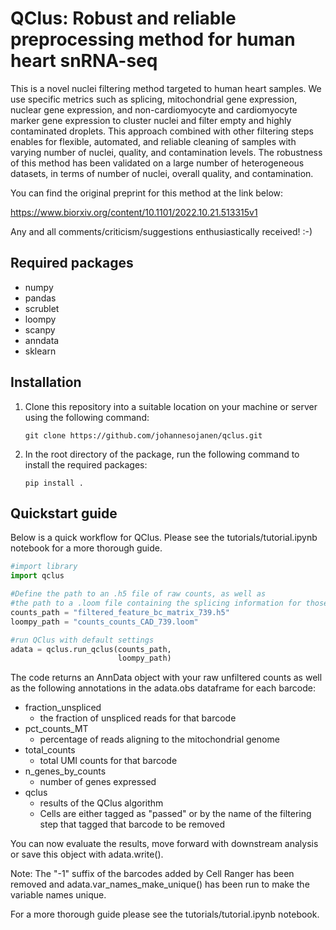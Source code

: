 # QClus: Robust and reliable preprocessing method for human heart snRNA-seq

This is a novel nuclei filtering method targeted to human heart samples. We use specific metrics such as splicing, mitochondrial gene expression, nuclear gene expression, and non-cardiomyocyte and cardiomyocyte marker gene expression to cluster nuclei and filter empty and highly contaminated droplets. This approach combined with other filtering steps enables for flexible, automated, and reliable cleaning of samples with varying number of nuclei, quality, and contamination levels. The robustness of this method has been validated on a large number of heterogeneous datasets, in terms of number of nuclei, overall quality, and contamination. 

You can find the original preprint for this method at the link below:

https://www.biorxiv.org/content/10.1101/2022.10.21.513315v1

Any and all comments/criticism/suggestions enthusiastically received! :-)

## Required packages

- numpy
- pandas
- scrublet    
- loompy
- scanpy
- anndata
- sklearn


## Installation

1. Clone this repository into a suitable location on your machine or server using the following command:

    ```git clone https://github.com/johannesojanen/qclus.git```
    
2. In the root directory of the package, run the following command to install the required packages:

    ```pip install .```

## Quickstart guide

Below is a quick workflow for QClus. Please see the tutorials/tutorial.ipynb notebook for a more thorough guide.


```python
#import library
import qclus

#Define the path to an .h5 file of raw counts, as well as 
#the path to a .loom file containing the splicing information for those same counts
counts_path = "filtered_feature_bc_matrix_739.h5"
loompy_path = "counts_counts_CAD_739.loom"

#run QClus with default settings
adata = qclus.run_qclus(counts_path,  
                        loompy_path)
```


The code returns an AnnData object with your raw unfiltered counts as well as the following annotations in the adata.obs dataframe for each barcode: 

- fraction_unspliced
    - the fraction of unspliced reads for that barcode
- pct_counts_MT
    - percentage of reads aligning to the mitochondrial genome
- total_counts
    - total UMI counts for that barcode
- n_genes_by_counts
    - number of genes expressed
- qclus
    - results of the QClus algorithm
    - Cells are either tagged as "passed" or by the name of the filtering step that tagged that barcode to be removed

You can now evaluate the results, move forward with downstream analysis or save this object with adata.write().

Note: The "-1" suffix of the barcodes added by Cell Ranger has been removed and adata.var_names_make_unique() has been run to make the variable names unique.

For a more thorough guide please see the tutorials/tutorial.ipynb notebook.